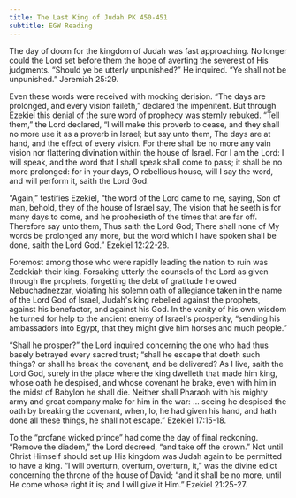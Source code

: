 ```yaml
---
title: The Last King of Judah PK 450-451
subtitle: EGW Reading
---
```


The day of doom for the kingdom of Judah was fast approaching. No longer could the Lord set before them the hope of averting the severest of His judgments. “Should ye be utterly unpunished?” He inquired. “Ye shall not be unpunished.” Jeremiah 25:29.

Even these words were received with mocking derision. “The days are prolonged, and every vision faileth,” declared the impenitent. But through Ezekiel this denial of the sure word of prophecy was sternly rebuked. “Tell them,” the Lord declared, “I will make this proverb to cease, and they shall no more use it as a proverb in Israel; but say unto them, The days are at hand, and the effect of every vision. For there shall be no more any vain vision nor flattering divination within the house of Israel. For I am the Lord: I will speak, and the word that I shall speak shall come to pass; it shall be no more prolonged: for in your days, O rebellious house, will I say the word, and will perform it, saith the Lord God.

“Again,” testifies Ezekiel, “the word of the Lord came to me, saying, Son of man, behold, they of the house of Israel say, The vision that he seeth is for many days to come, and he prophesieth of the times that are far off. Therefore say unto them, Thus saith the Lord God; There shall none of My words be prolonged any more, but the word which I have spoken shall be done, saith the Lord God.” Ezekiel 12:22-28.

Foremost among those who were rapidly leading the nation to ruin was Zedekiah their king. Forsaking utterly the counsels of the Lord as given through the prophets, forgetting the debt of gratitude he owed Nebuchadnezzar, violating his solemn oath of allegiance taken in the name of the Lord God of Israel, Judah's king rebelled against the prophets, against his benefactor, and against his God. In the vanity of his own wisdom he turned for help to the ancient enemy of Israel's prosperity, “sending his ambassadors into Egypt, that they might give him horses and much people.”

“Shall he prosper?” the Lord inquired concerning the one who had thus basely betrayed every sacred trust; “shall he escape that doeth such things? or shall he break the covenant, and be delivered? As I live, saith the Lord God, surely in the place where the king dwelleth that made him king, whose oath he despised, and whose covenant he brake, even with him in the midst of Babylon he shall die. Neither shall Pharaoh with his mighty army and great company make for him in the war: ... seeing he despised the oath by breaking the covenant, when, lo, he had given his hand, and hath done all these things, he shall not escape.” Ezekiel 17:15-18.

To the “profane wicked prince” had come the day of final reckoning. “Remove the diadem,” the Lord decreed, “and take off the crown.” Not until Christ Himself should set up His kingdom was Judah again to be permitted to have a king. “I will overturn, overturn, overturn, it,” was the divine edict concerning the throne of the house of David; “and it shall be no more, until He come whose right it is; and I will give it Him.” Ezekiel 21:25-27.